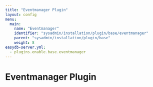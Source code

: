 ```yaml
---
title: "Eventmanager Plugin"
layout: config
menu:
  main:
    name: "Eventmanager"
    identifier: "sysadmin/installation/plugin/base/eventmanager"
    parent: "sysadmin/installation/plugin/base"
    weight: 8
easydb-server.yml:
  - plugins.enable.base.eventmanager
---
```

# Eventmanager Plugin